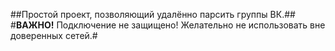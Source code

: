 ##Простой проект, позволяющий удалённо парсить группы ВК.##
#**ВАЖНО!** Подключение не защищено! Желательно не использовать вне доверенных сетей.#
